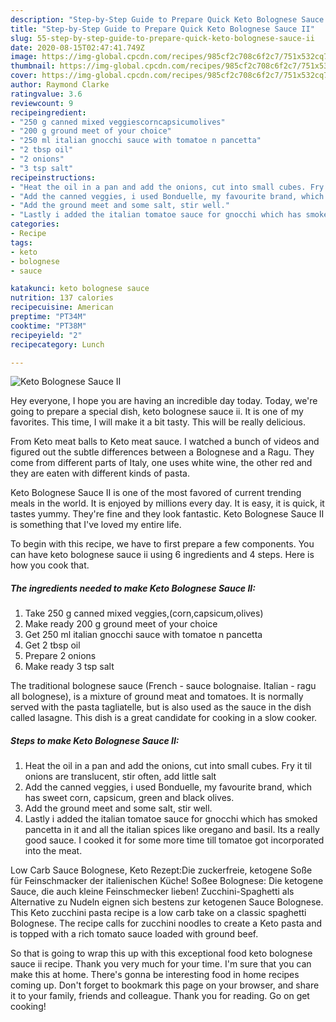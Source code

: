 ```yaml
---
description: "Step-by-Step Guide to Prepare Quick Keto Bolognese Sauce II"
title: "Step-by-Step Guide to Prepare Quick Keto Bolognese Sauce II"
slug: 55-step-by-step-guide-to-prepare-quick-keto-bolognese-sauce-ii
date: 2020-08-15T02:47:41.749Z
image: https://img-global.cpcdn.com/recipes/985cf2c708c6f2c7/751x532cq70/keto-bolognese-sauce-ii-recipe-main-photo.jpg
thumbnail: https://img-global.cpcdn.com/recipes/985cf2c708c6f2c7/751x532cq70/keto-bolognese-sauce-ii-recipe-main-photo.jpg
cover: https://img-global.cpcdn.com/recipes/985cf2c708c6f2c7/751x532cq70/keto-bolognese-sauce-ii-recipe-main-photo.jpg
author: Raymond Clarke
ratingvalue: 3.6
reviewcount: 9
recipeingredient:
- "250 g canned mixed veggiescorncapsicumolives"
- "200 g ground meet of your choice"
- "250 ml italian gnocchi sauce with tomatoe n pancetta"
- "2 tbsp oil"
- "2 onions"
- "3 tsp salt"
recipeinstructions:
- "Heat the oil in a pan and add the onions, cut into small cubes. Fry it til onions are translucent, stir often, add little salt"
- "Add the canned veggies, i used Bonduelle, my favourite brand, which has sweet corn, capsicum, green and black olives."
- "Add the ground meet and some salt, stir well."
- "Lastly i added the italian tomatoe sauce for gnocchi which has smoked pancetta in it and all the italian spices like oregano and basil. Its a really good sauce. I cooked it for some more time till tomatoe got incorporated into the meat."
categories:
- Recipe
tags:
- keto
- bolognese
- sauce

katakunci: keto bolognese sauce 
nutrition: 137 calories
recipecuisine: American
preptime: "PT34M"
cooktime: "PT38M"
recipeyield: "2"
recipecategory: Lunch

---
```



![Keto Bolognese Sauce II](https://img-global.cpcdn.com/recipes/985cf2c708c6f2c7/751x532cq70/keto-bolognese-sauce-ii-recipe-main-photo.jpg)

Hey everyone, I hope you are having an incredible day today. Today, we're going to prepare a special dish, keto bolognese sauce ii. It is one of my favorites. This time, I will make it a bit tasty. This will be really delicious.

From Keto meat balls to Keto meat sauce. I watched a bunch of videos and figured out the subtle differences between a Bolognese and a Ragu. They come from different parts of Italy, one uses white wine, the other red and they are eaten with different kinds of pasta.

Keto Bolognese Sauce II is one of the most favored of current trending meals in the world. It is enjoyed by millions every day. It is easy, it is quick, it tastes yummy. They're fine and they look fantastic. Keto Bolognese Sauce II is something that I've loved my entire life.


To begin with this recipe, we have to first prepare a few components. You can have keto bolognese sauce ii using 6 ingredients and 4 steps. Here is how you cook that.

<!--inarticleads1-->

##### The ingredients needed to make Keto Bolognese Sauce II:

1. Take 250 g canned mixed veggies,(corn,capsicum,olives)
1. Make ready 200 g ground meet of your choice
1. Get 250 ml italian gnocchi sauce with tomatoe n pancetta
1. Get 2 tbsp oil
1. Prepare 2 onions
1. Make ready 3 tsp salt


The traditional bolognese sauce (French - sauce bolognaise. Italian - ragu all bolognese), is a mixture of ground meat and tomatoes. It is normally served with the pasta tagliatelle, but is also used as the sauce in the dish called lasagne. This dish is a great candidate for cooking in a slow cooker. 

<!--inarticleads2-->

##### Steps to make Keto Bolognese Sauce II:

1. Heat the oil in a pan and add the onions, cut into small cubes. Fry it til onions are translucent, stir often, add little salt
1. Add the canned veggies, i used Bonduelle, my favourite brand, which has sweet corn, capsicum, green and black olives.
1. Add the ground meet and some salt, stir well.
1. Lastly i added the italian tomatoe sauce for gnocchi which has smoked pancetta in it and all the italian spices like oregano and basil. Its a really good sauce. I cooked it for some more time till tomatoe got incorporated into the meat.


Low Carb Sauce Bolognese, Keto Rezept:Die zuckerfreie, ketogene Soße für Feinschmacker der italienischen Küche! Soßee Bolognese: Die ketogene Sauce, die auch kleine Feinschmecker lieben! Zucchini-Spaghetti als Alternative zu Nudeln eignen sich bestens zur ketogenen Sauce Bolognese. This Keto zucchini pasta recipe is a low carb take on a classic spaghetti Bolognese. The recipe calls for zucchini noodles to create a Keto pasta and is topped with a rich tomato sauce loaded with ground beef. 

So that is going to wrap this up with this exceptional food keto bolognese sauce ii recipe. Thank you very much for your time. I'm sure that you can make this at home. There's gonna be interesting food in home recipes coming up. Don't forget to bookmark this page on your browser, and share it to your family, friends and colleague. Thank you for reading. Go on get cooking!
